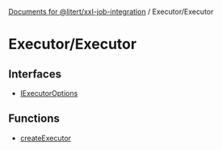 [Documents for @litert/xxl-job-integration](../../index.md) / Executor/Executor

# Executor/Executor

## Interfaces

- [IExecutorOptions](interfaces/IExecutorOptions.md)

## Functions

- [createExecutor](functions/createExecutor.md)
